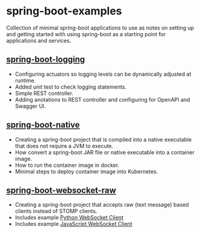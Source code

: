 # spring-boot-examples

Collection of minimal spring-boot applications to use as notes on setting up and getting started with using spring-boot as a starting point for applications and services.

## [spring-boot-logging](spring-boot-logging/README.md)

* Configuring actuators so logging levels can be dynamically adjusted at runtime.
* Added unit test to check logging statements.
* Simple REST controller.
* Adding anotations to REST controller and configuring for OpenAPI and Swagger UI.

## [spring-boot-native](spring-boot-native/README.md)

* Creating a spring-boot project that is compiled into a native executable that does not require a JVM to execute.
* How convert a spring-boot JAR file or native executable into a container image.
* How to run the container image in docker.
* Minimal steps to deploy container image into Kubernetes.

## [spring-boot-websocket-raw](spring-boot-websocket-raw/README.md)

* Creating a spring-boot project that accepts raw (text message) based clients instead of STOMP clients.
* Includes example [Python WebSocket Client](spring-boot-web-socket-raw/src/examples/python/websocket-client.py) 
* Includes example [JavaScript WebSocket Client](spring-boot-web-socket-raw/src/examples/javascript/websocket-client.js) 
